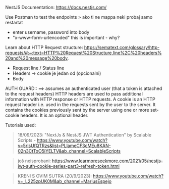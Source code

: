 NestJS Documentation: https://docs.nestjs.com/

Use Postman to test the endpoints > ako ti ne mappa neki probaj samo restartat

- enter username, password into body
- "x-www-form-urlencoded" this is important - why?

Learn about HTTP Request structure: https://sematext.com/glossary/http-requests/#:~:text=HTTP%20Request%20Structure,line%2C%20headers%20and%20message%20body.

- Request line / Status line
- Headers -> cookie je jedan od (opcionalni)
- Body

AUTH GUARD:: ==> assumes an authenticated user (that a token is attached to the request headers)
HTTP headers are used to pass additional information with HTTP response or HTTP requests. A cookie is an HTTP request header i.e. used in the requests sent by the user to the server. It contains the cookies previously sent by the server using one or more set-cookie headers. It is an optional header.

Tutorials used:

> 18/09/2023: "NextJs & NestJS JWT Authentication" by Scalable Scripts - https://www.youtube.com/watch?v=5rlsUfQTRzs&list=PLlameCF3cMEu8KAN-02n3CtToO5iYELTV&ab_channel=ScalableScripts

> još neisprobani: https://www.learmoreseekmore.com/2021/05/nestjs-jwt-auth-cookie-series-part3-refresh-token.html

> KRENI S OVIM SUTRA (20/9/2023): https://www.youtube.com/watch?v=_L225zpUK0M&ab_channel=MariusEspejo
